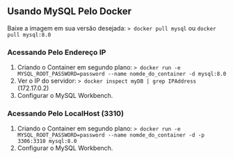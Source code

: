 ## Usando MySQL Pelo Docker

Baixe a imagem em sua versão desejada: `> docker pull mysql` ou `docker pull mysql:8.0`

### Acessando Pelo Endereço IP

1. Criando o Container em segundo plano: `> docker run -e MYSQL_ROOT_PASSWORD=password --name nomde_do_container -d mysql:8.0` 
2. Ver o IP do servidor: `> docker inspect myDB | grep IPAddress` (172.17.0.2)
3. Configurar o MySQL Workbench.

### Acessando Pelo LocalHost (3310)

1. Criando o Container em segundo plano: `> docker run -e MYSQL_ROOT_PASSWORD=password --name nomde_do_container -d -p 3306:3310 mysql:8.0`
2. Configurar o MySQL Workbench.
